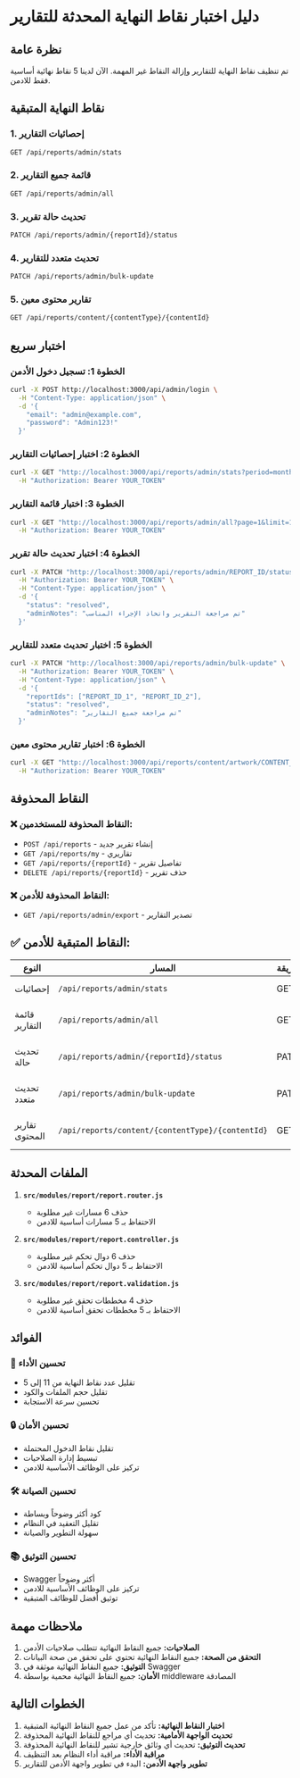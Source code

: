 # دليل اختبار نقاط النهاية المحدثة للتقارير

## نظرة عامة

تم تنظيف نقاط النهاية للتقارير وإزالة النقاط غير المهمة. الآن لدينا 5 نقاط نهائية أساسية فقط للادمن.

## نقاط النهاية المتبقية

### 1. إحصائيات التقارير
```bash
GET /api/reports/admin/stats
```

### 2. قائمة جميع التقارير
```bash
GET /api/reports/admin/all
```

### 3. تحديث حالة تقرير
```bash
PATCH /api/reports/admin/{reportId}/status
```

### 4. تحديث متعدد للتقارير
```bash
PATCH /api/reports/admin/bulk-update
```

### 5. تقارير محتوى معين
```bash
GET /api/reports/content/{contentType}/{contentId}
```

## اختبار سريع

### الخطوة 1: تسجيل دخول الأدمن
```bash
curl -X POST http://localhost:3000/api/admin/login \
  -H "Content-Type: application/json" \
  -d '{
    "email": "admin@example.com",
    "password": "Admin123!"
  }'
```

### الخطوة 2: اختبار إحصائيات التقارير
```bash
curl -X GET "http://localhost:3000/api/reports/admin/stats?period=month&groupBy=status" \
  -H "Authorization: Bearer YOUR_TOKEN"
```

### الخطوة 3: اختبار قائمة التقارير
```bash
curl -X GET "http://localhost:3000/api/reports/admin/all?page=1&limit=10" \
  -H "Authorization: Bearer YOUR_TOKEN"
```

### الخطوة 4: اختبار تحديث حالة تقرير
```bash
curl -X PATCH "http://localhost:3000/api/reports/admin/REPORT_ID/status" \
  -H "Authorization: Bearer YOUR_TOKEN" \
  -H "Content-Type: application/json" \
  -d '{
    "status": "resolved",
    "adminNotes": "تم مراجعة التقرير واتخاذ الإجراء المناسب"
  }'
```

### الخطوة 5: اختبار تحديث متعدد للتقارير
```bash
curl -X PATCH "http://localhost:3000/api/reports/admin/bulk-update" \
  -H "Authorization: Bearer YOUR_TOKEN" \
  -H "Content-Type: application/json" \
  -d '{
    "reportIds": ["REPORT_ID_1", "REPORT_ID_2"],
    "status": "resolved",
    "adminNotes": "تم مراجعة جميع التقارير"
  }'
```

### الخطوة 6: اختبار تقارير محتوى معين
```bash
curl -X GET "http://localhost:3000/api/reports/content/artwork/CONTENT_ID?page=1&limit=10" \
  -H "Authorization: Bearer YOUR_TOKEN"
```

## النقاط المحذوفة

### ❌ النقاط المحذوفة للمستخدمين:
- `POST /api/reports` - إنشاء تقرير جديد
- `GET /api/reports/my` - تقاريري
- `GET /api/reports/{reportId}` - تفاصيل تقرير
- `DELETE /api/reports/{reportId}` - حذف تقرير

### ❌ النقاط المحذوفة للأدمن:
- `GET /api/reports/admin/export` - تصدير التقارير

## ✅ النقاط المتبقية للأدمن:

| النوع | المسار | الطريقة | الوصف |
|-------|--------|----------|--------|
| إحصائيات | `/api/reports/admin/stats` | GET | إحصائيات التقارير |
| قائمة التقارير | `/api/reports/admin/all` | GET | قائمة جميع التقارير |
| تحديث حالة | `/api/reports/admin/{reportId}/status` | PATCH | تحديث حالة تقرير |
| تحديث متعدد | `/api/reports/admin/bulk-update` | PATCH | تحديث متعدد للتقارير |
| تقارير المحتوى | `/api/reports/content/{contentType}/{contentId}` | GET | تقارير محتوى معين |

## الملفات المحدثة

1. **`src/modules/report/report.router.js`**
   - حذف 6 مسارات غير مطلوبة
   - الاحتفاظ بـ 5 مسارات أساسية للادمن

2. **`src/modules/report/report.controller.js`**
   - حذف 6 دوال تحكم غير مطلوبة
   - الاحتفاظ بـ 5 دوال تحكم أساسية للادمن

3. **`src/modules/report/report.validation.js`**
   - حذف 4 مخططات تحقق غير مطلوبة
   - الاحتفاظ بـ 5 مخططات تحقق أساسية للادمن

## الفوائد

### 🚀 تحسين الأداء
- تقليل عدد نقاط النهاية من 11 إلى 5
- تقليل حجم الملفات والكود
- تحسين سرعة الاستجابة

### 🔒 تحسين الأمان
- تقليل نقاط الدخول المحتملة
- تبسيط إدارة الصلاحيات
- تركيز على الوظائف الأساسية للادمن

### 🛠️ تحسين الصيانة
- كود أكثر وضوحاً وبساطة
- تقليل التعقيد في النظام
- سهولة التطوير والصيانة

### 📚 تحسين التوثيق
- Swagger أكثر وضوحاً
- تركيز على الوظائف الأساسية للادمن
- توثيق أفضل للوظائف المتبقية

## ملاحظات مهمة

1. **الصلاحيات:** جميع النقاط النهائية تتطلب صلاحيات الأدمن
2. **التحقق من الصحة:** جميع النقاط النهائية تحتوي على تحقق من صحة البيانات
3. **التوثيق:** جميع النقاط النهائية موثقة في Swagger
4. **الأمان:** جميع النقاط النهائية محمية بواسطة middleware المصادقة

## الخطوات التالية

1. **اختبار النقاط النهائية:** تأكد من عمل جميع النقاط النهائية المتبقية
2. **تحديث الواجهة الأمامية:** تحديث أي مراجع للنقاط النهائية المحذوفة
3. **تحديث التوثيق:** تحديث أي وثائق خارجية تشير للنقاط النهائية المحذوفة
4. **مراقبة الأداء:** مراقبة أداء النظام بعد التنظيف
5. **تطوير واجهة الأدمن:** البدء في تطوير واجهة الأدمن للتقارير 